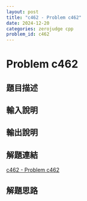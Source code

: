 ```yaml
---
layout: post
title: "c462 - Problem c462"
date: 2024-12-20
categories: zerojudge cpp
problem_id: c462
---
```


# Problem c462

## 題目描述



## 輸入說明



## 輸出說明



## 解題連結

[c462 - Problem c462](https://zerojudge.tw/ShowProblem?problemid=c462)

## 解題思路

